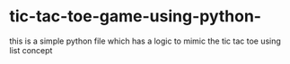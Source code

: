 # tic-tac-toe-game-using-python-
this is a simple python file which has a logic to mimic the tic tac toe using list concept 
